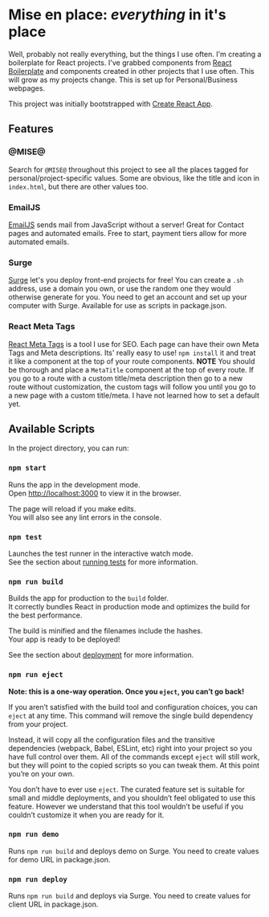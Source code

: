 # Mise en place: *everything* in it's place
Well, probably not really everything, but the things I use often. I'm creating a boilerplate for React projects. I've grabbed components from [React Boilerplate](https://github.com/react-boilerplate/react-boilerplate) and components created in other projects that I use often. This will grow as my projects change. This is set up for Personal/Business webpages.



This project was initially bootstrapped with [Create React App](https://github.com/facebook/create-react-app).

## Features

### @MISE@
Search for `@MISE@` throughout this project to see all the places tagged for personal/project-specific values. Some are obvious, like the title and icon in `index.html`, but there are other values too.
### EmailJS
[EmailJS](https://www.emailjs.com/) sends mail from JavaScript without a server! Great for Contact pages and automated emails. Free to start, payment tiers allow for more automated emails.
### Surge
[Surge](https://surge.sh/) let's you deploy front-end projects for free! You can create a `.sh` address, use a domain you own, or use the random one they would otherwise generate for you. You need to get an account and set up your computer with Surge. Available for use as scripts in package.json.
### React Meta Tags
[React Meta Tags](https://github.com/s-yadav/react-meta-tags) is a tool I use for SEO. Each page can have their own Meta Tags and Meta descriptions. Its' really easy to use! `npm install` it and treat it like a component at the top of your route components. **NOTE** You should be thorough and place a `MetaTitle` component at the top of every route. If you go to a route with a custom title/meta description then go to a new route without customization, the custom tags will follow you until you go to a new page with a custom title/meta. I have not learned how to set a default yet.
## Available Scripts

In the project directory, you can run:

### `npm start`

Runs the app in the development mode.\
Open [http://localhost:3000](http://localhost:3000) to view it in the browser.

The page will reload if you make edits.\
You will also see any lint errors in the console.

### `npm test`

Launches the test runner in the interactive watch mode.\
See the section about [running tests](https://facebook.github.io/create-react-app/docs/running-tests) for more information.

### `npm run build`

Builds the app for production to the `build` folder.\
It correctly bundles React in production mode and optimizes the build for the best performance.

The build is minified and the filenames include the hashes.\
Your app is ready to be deployed!

See the section about [deployment](https://facebook.github.io/create-react-app/docs/deployment) for more information.

### `npm run eject`

**Note: this is a one-way operation. Once you `eject`, you can’t go back!**

If you aren’t satisfied with the build tool and configuration choices, you can `eject` at any time. This command will remove the single build dependency from your project.

Instead, it will copy all the configuration files and the transitive dependencies (webpack, Babel, ESLint, etc) right into your project so you have full control over them. All of the commands except `eject` will still work, but they will point to the copied scripts so you can tweak them. At this point you’re on your own.

You don’t have to ever use `eject`. The curated feature set is suitable for small and middle deployments, and you shouldn’t feel obligated to use this feature. However we understand that this tool wouldn’t be useful if you couldn’t customize it when you are ready for it.

### `npm run demo`
Runs `npm run build` and deploys demo on Surge. You need to create values for demo URL in package.json.

### `npm run deploy`
Runs `npm run build` and deploys via Surge. You need to create values for client URL in package.json.